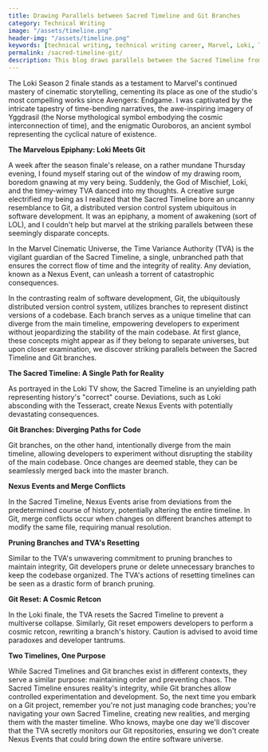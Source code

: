 ```yaml
---
title: Drawing Parallels between Sacred Timeline and Git Branches
category: Technical Writing
image: "/assets/timeline.png"
header-img: "/assets/timeline.png"
keywords: [technical writing, technical writing career, Marvel, Loki, TVA, Git branches, Sacred Timeline, software development, cinematic storytelling, Avengers Endgame, timey-wimey, Norse mythology, Yggdrasil, Ouroboros, Nexus Events, version control system, Git reset, merge conflicts, codebase, multiverse collapse, time paradoxes, pruning branches, TVA reset, Git revert]
permalink: /sacred-timeline-git/
description: This blog draws parallels between the Sacred Timeline from the Marvel Cinematic Universe and Git branches in software development. It explores how both concepts serve to maintain order and prevent chaos, highlighting the role of controlled experimentation and careful navigation through time and code.
---
```


The Loki Season 2 finale stands as a testament to Marvel's continued mastery of cinematic storytelling, cementing its place as one of the studio's most compelling works since Avengers: Endgame. I was captivated by the intricate tapestry of time-bending narratives, the awe-inspiring imagery of Yggdrasil (the Norse mythological symbol embodying the cosmic interconnection of time), and the enigmatic Ouroboros, an ancient symbol representing the cyclical nature of existence.

**The Marvelous Epiphany: Loki Meets Git**

A week after the season finale's release, on a rather mundane Thursday evening, I found myself staring out of the window of my drawing room, boredom gnawing at my very being. Suddenly, the God of Mischief, Loki, and the timey-wimey TVA danced into my thoughts. A creative surge electrified my being as I realized that the Sacred Timeline bore an uncanny resemblance to Git, a distributed version control system ubiquitous in software development. It was an epiphany, a moment of awakening (sort of LOL), and I couldn't help but marvel at the striking parallels between these seemingly disparate concepts.

In the Marvel Cinematic Universe, the Time Variance Authority (TVA) is the vigilant guardian of the Sacred Timeline, a single, unbranched path that ensures the correct flow of time and the integrity of reality. Any deviation, known as a Nexus Event, can unleash a torrent of catastrophic consequences.

In the contrasting realm of software development, Git, the ubiquitously distributed version control system, utilizes branches to represent distinct versions of a codebase. Each branch serves as a unique timeline that can diverge from the main timeline, empowering developers to experiment without jeopardizing the stability of the main codebase. At first glance, these concepts might appear as if they belong to separate universes, but upon closer examination, we discover striking parallels between the Sacred Timeline and Git branches.

**The Sacred Timeline: A Single Path for Reality**

As portrayed in the Loki TV show, the Sacred Timeline is an unyielding path representing history's "correct" course. Deviations, such as Loki absconding with the Tesseract, create Nexus Events with potentially devastating consequences.

**Git Branches: Diverging Paths for Code**

Git branches, on the other hand, intentionally diverge from the main timeline, allowing developers to experiment without disrupting the stability of the main codebase. Once changes are deemed stable, they can be seamlessly merged back into the master branch.

**Nexus Events and Merge Conflicts**

In the Sacred Timeline, Nexus Events arise from deviations from the predetermined course of history, potentially altering the entire timeline. In Git, merge conflicts occur when changes on different branches attempt to modify the same file, requiring manual resolution.

**Pruning Branches and TVA's Resetting**

Similar to the TVA's unwavering commitment to pruning branches to maintain integrity, Git developers prune or delete unnecessary branches to keep the codebase organized. The TVA's actions of resetting timelines can be seen as a drastic form of branch pruning.

**Git Reset: A Cosmic Retcon**

In the Loki finale, the TVA resets the Sacred Timeline to prevent a multiverse collapse. Similarly, Git reset empowers developers to perform a cosmic retcon, rewriting a branch's history. Caution is advised to avoid time paradoxes and developer tantrums.

**Two Timelines, One Purpose**

While Sacred Timelines and Git branches exist in different contexts, they serve a similar purpose: maintaining order and preventing chaos. The Sacred Timeline ensures reality's integrity, while Git branches allow controlled experimentation and development. So, the next time you embark on a Git project, remember you're not just managing code branches; you're navigating your own Sacred Timeline, creating new realities, and merging them with the master timeline. Who knows, maybe one day we'll discover that the TVA secretly monitors our Git repositories, ensuring we don't create Nexus Events that could bring down the entire software universe.